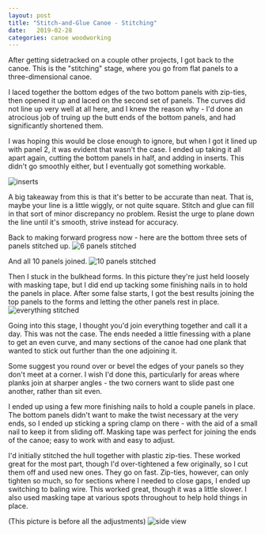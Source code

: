 ```yaml
---
layout: post
title: "Stitch-and-Glue Canoe - Stitching"
date:   2019-02-28
categories: canoe woodworking
---
```


After getting sidetracked on a couple other projects, I got back to the canoe.  This is the "stitching" stage, where you go from flat panels to a three-dimensional canoe.

I laced together the bottom edges of the two bottom panels with zip-ties, then opened it up and laced on the second set of panels.  The curves did not line up very well at all here, and I knew the reason why - I'd done an atrocious job of truing up the butt ends of the bottom panels, and had significantly shortened them.

I was hoping this would be close enough to ignore, but when I got it lined up with panel 2, it was evident that wasn't the case.  I ended up taking it all apart again, cutting the bottom panels in half, and adding in inserts.  This didn't go smoothly either, but I eventually got something workable.

![inserts](https://i.imgur.com/rp1tbtW.jpg)

A big takeaway from this is that it's better to be accurate than neat.  That is, maybe your line is a little wiggly, or not quite square.  Stitch and glue can fill in that sort of minor discrepancy no problem.  Resist the urge to plane down the line until it's smooth, strive instead for accuracy.

Back to making forward progress now - here are the bottom three sets of panels stitched up.
![6 panels stitched](https://i.imgur.com/6TQ2brn.jpg)

And all 10 panels joined.
![10 panels stitched](https://i.imgur.com/vSXYqzT.jpg)

Then I stuck in the bulkhead forms.  In this picture they're just held loosely with masking tape, but I did end up tacking some finishing nails in to hold the panels in place.  After some false starts, I got the best results joining the top panels to the forms and letting the other panels rest in place.
![everything stitched](https://i.imgur.com/R63k4JI.jpg)

Going into this stage, I thought you'd join everything together and call it a day.  This was not the case.  The ends needed a little finessing with a plane to get an even curve, and many sections of the canoe had one plank that wanted to stick out further than the one adjoining it.

Some suggest you round over or bevel the edges of your panels so they don't meet at a corner.  I wish I'd done this, particularly for areas where planks join at sharper angles - the two corners want to slide past one another, rather than sit even.

I ended up using a few more finishing nails to hold a couple panels in place.  The bottom panels didn't want to make the twist necessary at the very ends, so I ended up sticking a spring clamp on there - with the aid of a small nail to keep it from sliding off.  Masking tape was perfect for joining the ends of the canoe; easy to work with and easy to adjust.

I'd initially stitched the hull together with plastic zip-ties.  These worked great for the most part, though I'd over-tightened a few originally, so I cut them off and used new ones.  They go on fast.  Zip-ties, however, can only tighten so much, so for sections where I needed to close gaps, I ended up switching to baling wire.  This worked great, though it was a little slower.  I also used masking tape at various spots throughout to help hold things in place.

(This picture is before all the adjustments)
![side view](https://i.imgur.com/7tubVg3.jpg)
